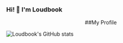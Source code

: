 ### Hi! 👋 I'm Loudbook

<center>##My Profile</center>

![Loudbook's GitHub stats](https://github-readme-stats.vercel.app/api?username=Loudbooks&show_icons=true&theme=radical)

